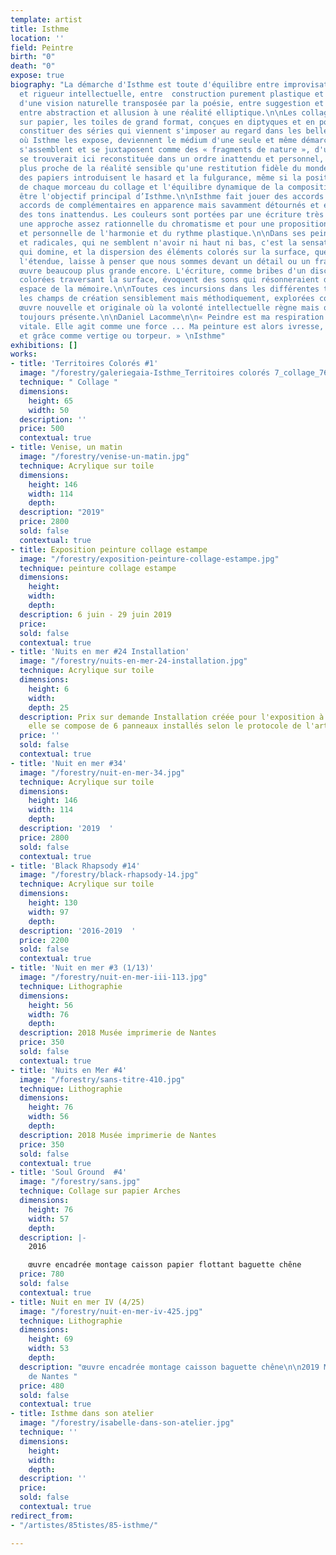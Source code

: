```yaml
---
template: artist
title: Isthme
location: ''
field: Peintre
birth: "0"
death: "0"
expose: true
biography: "La démarche d'Isthme est toute d'équilibre entre improvisation sensible
  et rigueur intellectuelle, entre  construction purement plastique et frémissement
  d'une vision naturelle transposée par la poésie, entre suggestion et évidence picturale,
  entre abstraction et allusion à une réalité elliptique.\n\nLes collages, les peintures
  sur papier, les toiles de grand format, conçues en diptyques et en polyptyques jusqu'à
  constituer des séries qui viennent s'imposer au regard dans les belles architectures
  où Isthme les expose, deviennent le médium d'une seule et même démarche.\nLes collages
  s'assemblent et se juxtaposent comme des « fragments de nature », d'une nature qui
  se trouverait ici reconstituée dans un ordre inattendu et personnel, par une vision
  plus proche de la réalité sensible qu'une restitution fidèle du monde. Les déchirures
  des papiers introduisent le hasard et la fulgurance, même si la position réfléchie
  de chaque morceau du collage et l'équilibre dynamique de la composition semblent
  être l'objectif principal d’Isthme.\n\nIsthme fait jouer des accords audacieux,
  accords de complémentaires en apparence mais savamment détournés et enrichis par
  des tons inattendus. Les couleurs sont portées par une écriture très libre selon
  une approche assez rationnelle du chromatisme et pour une proposition novatrice
  et personnelle de l'harmonie et du rythme plastique.\n\nDans ses peintures abstraites
  et radicales, qui ne semblent n'avoir ni haut ni bas, c'est la sensation spatiale
  qui domine, et la dispersion des éléments colorés sur la surface, quelle qu'en soit
  l'étendue, laisse à penser que nous sommes devant un détail ou un fragment d'une
  œuvre beaucoup plus grande encore. L'écriture, comme bribes d'un discours de formes
  colorées traversant la surface, évoquent des sons qui résonneraient dans le vaste
  espace de la mémoire.\n\nToutes ces incursions dans les différentes techniques et
  les champs de création sensiblement mais méthodiquement, explorées constituent  une
  œuvre nouvelle et originale où la volonté intellectuelle règne mais où la main est
  toujours présente.\n\nDaniel Lacomme\n\n« Peindre est ma respiration. Elle m'est
  vitale. Elle agit comme une force ... Ma peinture est alors ivresse, réjouissance
  et grâce comme vertige ou torpeur. » \nIsthme"
exhibitions: []
works:
- title: 'Territoires Colorés #1'
  image: "/forestry/galeriegaia-Isthme_Territoires colorés 7_collage_76cmX56cm.jpg"
  technique: " Collage "
  dimensions:
    height: 65
    width: 50
  description: ''
  price: 500
  contextual: true
- title: Venise, un matin
  image: "/forestry/venise-un-matin.jpg"
  technique: Acrylique sur toile
  dimensions:
    height: 146
    width: 114
    depth: 
  description: "2019"
  price: 2800
  sold: false
  contextual: true
- title: Exposition peinture collage estampe
  image: "/forestry/exposition-peinture-collage-estampe.jpg"
  technique: peinture collage estampe
  dimensions:
    height: 
    width: 
    depth: 
  description: 6 juin - 29 juin 2019
  price: 
  sold: false
  contextual: true
- title: 'Nuits en mer #24 Installation'
  image: "/forestry/nuits-en-mer-24-installation.jpg"
  technique: Acrylique sur toile
  dimensions:
    height: 6
    width: 
    depth: 25
  description: Prix sur demande Installation créée pour l'exposition à la galerie
    elle se compose de 6 panneaux installés selon le protocole de l'artiste
  price: ''
  sold: false
  contextual: true
- title: 'Nuit en mer #34'
  image: "/forestry/nuit-en-mer-34.jpg"
  technique: Acrylique sur toile
  dimensions:
    height: 146
    width: 114
    depth: 
  description: '2019  '
  price: 2800
  sold: false
  contextual: true
- title: 'Black Rhapsody #14'
  image: "/forestry/black-rhapsody-14.jpg"
  technique: Acrylique sur toile
  dimensions:
    height: 130
    width: 97
    depth: 
  description: '2016-2019  '
  price: 2200
  sold: false
  contextual: true
- title: 'Nuit en mer #3 (1/13)'
  image: "/forestry/nuit-en-mer-iii-113.jpg"
  technique: Lithographie
  dimensions:
    height: 56
    width: 76
    depth: 
  description: 2018 Musée imprimerie de Nantes
  price: 350
  sold: false
  contextual: true
- title: 'Nuits en Mer #4'
  image: "/forestry/sans-titre-410.jpg"
  technique: Lithographie
  dimensions:
    height: 76
    width: 56
    depth: 
  description: 2018 Musée imprimerie de Nantes
  price: 350
  sold: false
  contextual: true
- title: 'Soul Ground  #4'
  image: "/forestry/sans.jpg"
  technique: Collage sur papier Arches
  dimensions:
    height: 76
    width: 57
    depth: 
  description: |-
    2016

    œuvre encadrée montage caisson papier flottant baguette chêne
  price: 780
  sold: false
  contextual: true
- title: Nuit en mer IV (4/25)
  image: "/forestry/nuit-en-mer-iv-425.jpg"
  technique: Lithographie
  dimensions:
    height: 69
    width: 53
    depth: 
  description: "œuvre encadrée montage caisson baguette chêne\n\n2019 Musée imprimerie
    de Nantes "
  price: 480
  sold: false
  contextual: true
- title: Isthme dans son atelier
  image: "/forestry/isabelle-dans-son-atelier.jpg"
  technique: ''
  dimensions:
    height: 
    width: 
    depth: 
  description: ''
  price: 
  sold: false
  contextual: true
redirect_from:
- "/artistes/85tistes/85-isthme/"

---
```


